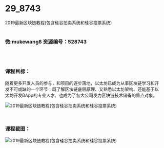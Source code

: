 # 29_8743
2019最新区块链教程(包含硅谷拍卖系统和硅谷投票系统)
<br/></br>
<h3>微:mukewang8 资源编号：528743</h3>
<br/></br>
<h3>课程目标：</h3>
<p>随着更多开发人员的参与，和项目的逐步落地，以太坊已成为从事<a title="查看与 区块链 相关的文章" target="_blank">区块链</a>学习和开发不可或缺的一个环节；既了解区块链底层原理、又熟悉以太坊架构、还能基于以太坊开发DApp的专业人才，也成为了各大公司发力区块链技术储备的重点对象。</p>
<p><img src="https://www.ko996.com/wp-content/uploads/img/2019/11/356-43-300x128.jpg" alt="2019最新区块链教程(包含硅谷拍卖系统和硅谷投票系统)"></p>
<p>&nbsp;</p>
<h3>课程截图：</h3>
<p><img src="https://www.ko996.com/wp-content/uploads/img/2019/11/2-70.png" alt="2019最新区块链教程(包含硅谷拍卖系统和硅谷投票系统)"></p>
<p>&nbsp;</p>
